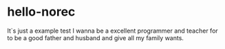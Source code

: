 # hello-norec
It`s just a example test
I wanna be a excellent programmer and teacher for to be a good father and husband and give all my family wants.
